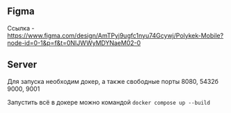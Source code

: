 ## Figma

Ссылка - https://www.figma.com/design/AmTPyj9ugfc1nyu74Gcywj/Polykek-Mobile?node-id=0-1&p=f&t=0NIJWWyMDYNaeM02-0
## Server

Для запуска необходим докер, а также свободные порты 8080, 5432б 9000, 9001

Запустить всё в докере можно командой `docker compose up --build`
